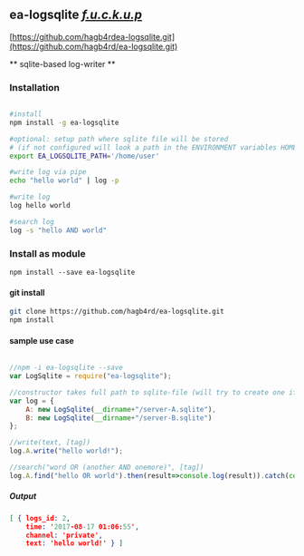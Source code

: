 ## ea-logsqlite [*f.u.c.k.u.p*](https://github.com/f-u-c-k-u-p/)
[https://github.com/hagb4rdea-logsqlite.git](https://github.com/hagb4rd/ea-logsqlite.git)

** sqlite-based log-writer **


### Installation
```bash 

#install
npm install -g ea-logsqlite 

#optional: setup path where sqlite file will be stored 
# (if not configured will look a path in the ENVIRONMENT variables HOME or USERPROFILE)
export EA_LOGSQLITE_PATH='/home/user'

#write log via pipe
echo "hello world" | log -p  

#write log 
log hello world

#search log
log -s "hello AND world" 

```


### Install as module
` npm install --save ea-logsqlite `

#### git install
```bash 
git clone https://github.com/hagb4rd/ea-logsqlite.git 
npm install 
```

#### sample use case 
```js

//npm -i ea-logsqlite --save 
var LogSqlite = require("ea-logsqlite"); 

//constructor takes full path to sqlite-file (will try to create one if not found) 
var log = {
    A: new LogSqlite(__dirname+"/server-A.sqlite"),
    B: new LogSqlite(__dirname+"/server-B.sqlite")
};

//write(text, [tag])
log.A.write("hello world!");

//search("word OR (another AND onemore)", [tag])
log.A.find("hello OR world").then(result=>console.log(result)).catch(console.log);

```
##### Output

```json
[ { logs_id: 2,
    time: '2017-08-17 01:06:55',
    channel: 'private',
    text: 'hello world!' } ]
```